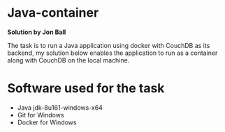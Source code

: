 # Java-container

**Solution by Jon Ball**

The task is to run a Java application using docker with CouchDB as its backend, my solution below enables the application to run as a container along with CouchDB on the local machine.

# **Software used for the task**

- Java jdk-8u161-windows-x64
- Git for Windows
- Docker for Windows
